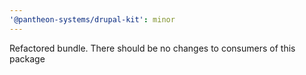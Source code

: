 ```yaml
---
'@pantheon-systems/drupal-kit': minor
---
```


Refactored bundle. There should be no changes to consumers of this package
